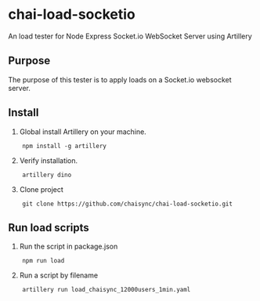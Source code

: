 # chai-load-socketio
An load tester for Node Express Socket.io WebSocket Server using Artillery

## Purpose
The purpose of this tester is to apply loads on a Socket.io websocket server.

## Install
1. Global install Artillery on your machine.
```    
    npm install -g artillery
```
2. Verify installation.
```
    artillery dino
```
3. Clone project 
```
    git clone https://github.com/chaisync/chai-load-socketio.git
```

## Run load scripts
1. Run the script in package.json
```
    npm run load
```
2. Run a script by filename
```
    artillery run load_chaisync_12000users_1min.yaml
```


